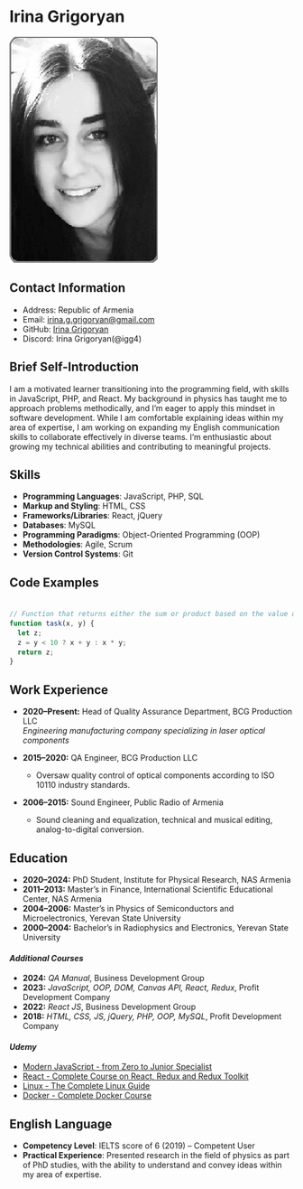 # Irina Grigoryan    
![My Profile Picture](images/ProfilePicture.png)  


## Contact Information
- Address: Republic of Armenia 
- Email: irina.g.grigoryan@gmail.com
- GitHub: [Irina Grigoryan](https://github.com/IGG4/rsschool-cv)
- Discord: Irina Grigoryan(@igg4)


## Brief Self-Introduction

I am a motivated learner transitioning into the programming field, with skills in JavaScript, PHP, and React. My background in physics has taught me to approach problems methodically, and I’m eager to apply this mindset in software development. While I am comfortable explaining ideas within my area of expertise, I am working on expanding my English communication skills to collaborate effectively in diverse teams. I’m enthusiastic about growing my technical abilities and contributing to meaningful projects.


## Skills
- **Programming Languages**: JavaScript, PHP, SQL
- **Markup and Styling**: HTML, CSS
- **Frameworks/Libraries**: React, jQuery
- **Databases**: MySQL
- **Programming Paradigms**: Object-Oriented Programming (OOP)
- **Methodologies**: Agile, Scrum
- **Version Control Systems**: Git

## Code Examples
```javascript

// Function that returns either the sum or product based on the value of y
function task(x, y) {
  let z;
  z = y < 10 ? x + y : x * y; 
  return z;
}

```
## Work Experience

- **2020–Present:** Head of Quality Assurance Department, BCG Production LLC  
  *Engineering manufacturing company specializing in laser optical components*  

- **2015–2020:** QA Engineer, BCG Production LLC  
  - Oversaw quality control of optical components according to ISO 10110 industry standards.  

- **2006–2015:** Sound Engineer, Public Radio of Armenia  
  - Sound cleaning and equalization, technical and musical editing, analog-to-digital conversion.

## Education 

- **2020–2024:** PhD Student, Institute for Physical Research, NAS Armenia  
- **2011–2013:** Master’s in Finance, International Scientific Educational Center, NAS Armenia  
- **2004–2006:** Master’s in Physics of Semiconductors and Microelectronics, Yerevan State University  
- **2000–2004:** Bachelor’s in Radiophysics and Electronics, Yerevan State University  

#### *Additional Courses*

- **2024:** *QA Manual*, Business Development Group  
- **2023:** *JavaScript, OOP, DOM, Canvas API, React, Redux*, Profit Development Company  
- **2022:** *React JS*, Business Development Group  
- **2018:** *HTML, CSS, JS, jQuery, PHP, OOP, MySQL*, Profit Development Company  
#### *Udemy*
- [Modern JavaScript - from Zero to Junior Specialist](https://www.udemy.com/course/javascript-zero-to-junior-developer/)
- [React - Complete Course on React, Redux and Redux Toolkit](https://www.udemy.com/course/react-ru/?couponCode=JUST4U02223)
- [Linux - The Complete Linux Guide](https://www.udemy.com/course/linux-complete/?couponCode=ACCAGE0923)
- [Docker - Complete Docker Course](https://www.udemy.com/course/docker-ru/?couponCode=JUST4U02223)


## English Language
- **Competency Level**:  IELTS score of 6 (2019) – Competent User  
- **Practical Experience**: Presented research in the field of physics as part of PhD studies, with the ability to understand and convey ideas within my area of expertise.

   


